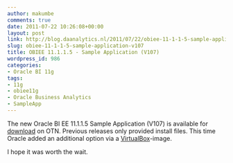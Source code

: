 ```yaml
---
author: makumbe
comments: true
date: 2011-07-22 10:26:08+00:00
layout: post
link: http://blog.daanalytics.nl/2011/07/22/obiee-11-1-1-5-sample-application-v107/
slug: obiee-11-1-1-5-sample-application-v107
title: OBIEE 11.1.1.5 - Sample Application (V107)
wordpress_id: 986
categories:
- Oracle BI 11g
tags:
- 11g
- obiee11g
- Oracle Business Analytics
- SampleApp
---
```


The new Oracle BI EE 11.1.1.5 Sample Application (V107) is available for [download](http://www.oracle.com/technetwork/middleware/bi-foundation/obiee-samples-167534.html) on OTN. Previous releases only provided install files. This time Oracle added an additional option via a [VirtualBox](http://www.oracle.com/technetwork/server-storage/virtualbox/downloads/index.html)-image.

I hope it was worth the wait.
